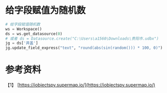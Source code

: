 # 给字段赋值为随机数

```python
# 给字段赋值随机数
ws = Workspace()  
ds = ws.get_datasource(0) 
# 或者 ds = Datasource.create("C:\Users\a1560\Downloads\贵阳市.udbx")
jg = ds['井盖']
jg.update_field_express("text", "round(abs(sin(random())) * 100, 0)")

```






# 参考资料
【1】 [https://iobjectspy.supermap.io/](https://iobjectspy.supermap.io/)
